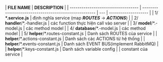 | **FILE NAME**                       | **DESCRIPTION**                                        |
| ----------------------------------- | ------------------------------------------------------ | --- | -------------------- |
| 1/ **\*.service.js**                | định nghĩa service (map **_ROUTES_** -> **_ACTIONS_**) |
| 2/ **handler**/\*.-handler.js       | các function thực hiện call vào server                 |
| 3/ **model**/\*.-model.js           | các method model                                       |
| 4/ **database**/\*.-model.js        | các method model                                       |
| 5/ **helper**/\*.routes-constant.js | Danh sách ROUTES của service                           |
| **helper**/\*.actions-constant.js   | Danh sách các ACTIONS từ hệ thống                      |
| **helper**/\*.events-constant.js    | Danh sách EVENT BUS(implement RabbitMQ)                |
| **helper**/\*.keys-constant.js      | Danh sách variable config                              |     | constant của service |
